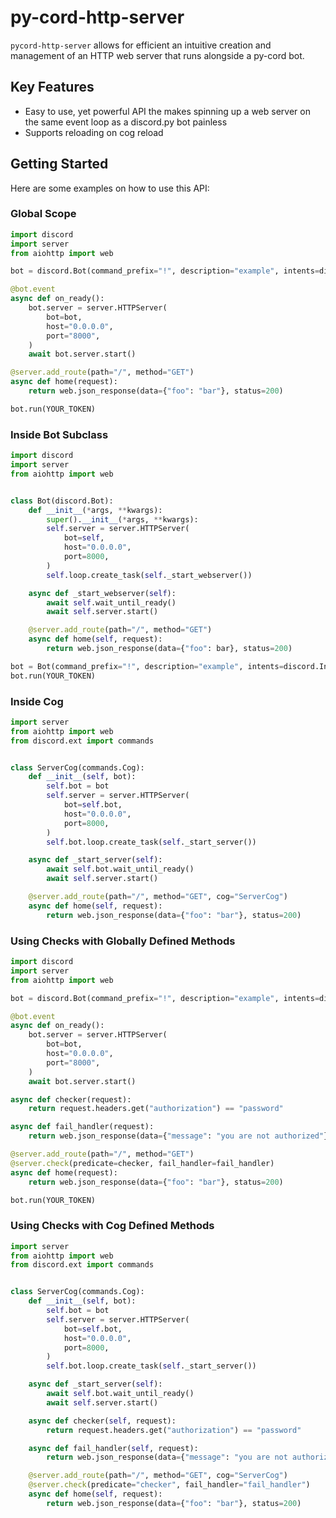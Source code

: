 # py-cord-http-server
`pycord-http-server` allows for efficient an intuitive creation and management of
an HTTP web server that runs alongside a py-cord bot.

## Key Features
- Easy to use, yet powerful API the makes spinning up a web server on the same
event loop as a discord.py bot painless
- Supports reloading on cog reload

## Getting Started
Here are some examples on how to use this API:

### Global Scope
```python
import discord
import server
from aiohttp import web

bot = discord.Bot(command_prefix="!", description="example", intents=discord.Intents.all())

@bot.event
async def on_ready():
    bot.server = server.HTTPServer(
        bot=bot,
        host="0.0.0.0",
        port="8000",
    )
    await bot.server.start()

@server.add_route(path="/", method="GET")
async def home(request):
    return web.json_response(data={"foo": "bar"}, status=200)

bot.run(YOUR_TOKEN)
```

### Inside Bot Subclass
```python
import discord
import server
from aiohttp import web


class Bot(discord.Bot):
    def __init__(*args, **kwargs):
        super().__init__(*args, **kwargs):
        self.server = server.HTTPServer(
            bot=self,
            host="0.0.0.0",
            port=8000,
        )
        self.loop.create_task(self._start_webserver())

    async def _start_webserver(self):
        await self.wait_until_ready()
        await self.server.start()

    @server.add_route(path="/", method="GET")
    async def home(self, request):
        return web.json_response(data={"foo": bar}, status=200)

bot = Bot(command_prefix="!", description="example", intents=discord.Intents.all())
bot.run(YOUR_TOKEN)
```

### Inside Cog
```python
import server
from aiohttp import web
from discord.ext import commands


class ServerCog(commands.Cog):
    def __init__(self, bot):
        self.bot = bot
        self.server = server.HTTPServer(
            bot=self.bot,
            host="0.0.0.0",
            port=8000,
        )
        self.bot.loop.create_task(self._start_server())

    async def _start_server(self):
        await self.bot.wait_until_ready()
        await self.server.start()

    @server.add_route(path="/", method="GET", cog="ServerCog")
    async def home(self, request):
        return web.json_response(data={"foo": "bar"}, status=200)
```

### Using Checks with Globally Defined Methods
```python
import discord
import server
from aiohttp import web

bot = discord.Bot(command_prefix="!", description="example", intents=discord.Intents.all())

@bot.event
async def on_ready():
    bot.server = server.HTTPServer(
        bot=bot,
        host="0.0.0.0",
        port="8000",
    )
    await bot.server.start()

async def checker(request):
    return request.headers.get("authorization") == "password"

async def fail_handler(request):
    return web.json_response(data={"message": "you are not authorized"}, status=401)

@server.add_route(path="/", method="GET")
@server.check(predicate=checker, fail_handler=fail_handler)
async def home(request):
    return web.json_response(data={"foo": "bar"}, status=200)

bot.run(YOUR_TOKEN)
```

### Using Checks with Cog Defined Methods
```python
import server
from aiohttp import web
from discord.ext import commands


class ServerCog(commands.Cog):
    def __init__(self, bot):
        self.bot = bot
        self.server = server.HTTPServer(
            bot=self.bot,
            host="0.0.0.0",
            port=8000,
        )
        self.bot.loop.create_task(self._start_server())

    async def _start_server(self):
        await self.bot.wait_until_ready()
        await self.server.start()

    async def checker(self, request):
        return request.headers.get("authorization") == "password"

    async def fail_handler(self, request):
        return web.json_response(data={"message": "you are not authorized"}, status=401)

    @server.add_route(path="/", method="GET", cog="ServerCog")
    @server.check(predicate="checker", fail_handler="fail_handler")
    async def home(self, request):
        return web.json_response(data={"foo": "bar"}, status=200)
```
